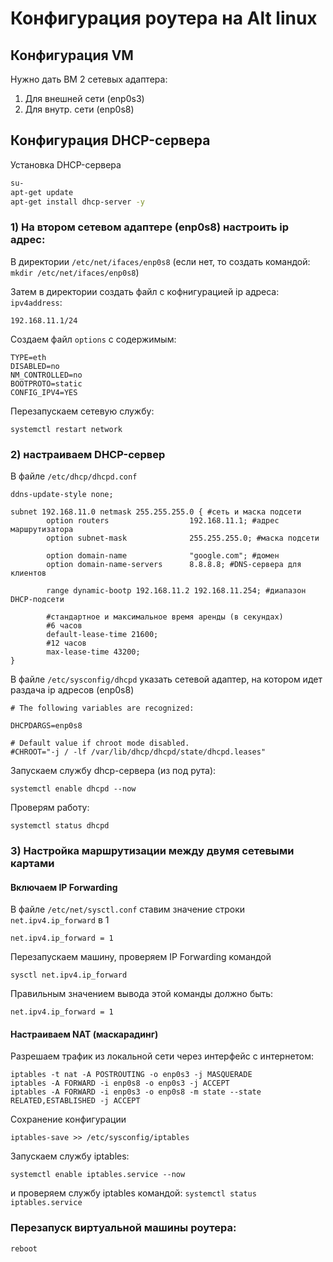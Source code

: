 # Конфигурация роутера на Alt linux

## Конфигурация VM
Нужно дать ВМ 2 сетевых адаптера:

1) Для внешней сети (enp0s3)
2) Для внутр. сети (enp0s8)
   
## Конфигурация DHCP-сервера
Установка DHCP-сервера
```bash
su-
apt-get update
apt-get install dhcp-server -y
```
### 1) На втором сетевом адаптере (enp0s8) настроить ip адрес:
В директории `/etc/net/ifaces/enp0s8` (если нет, то создать командой: `mkdir /etc/net/ifaces/enp0s8`)

Затем в директории создать файл с кофнигурацией ip адреса: `ipv4address`:
```
192.168.11.1/24
```

Создаем файл `options` с содержимым:
```
TYPE=eth
DISABLED=no
NM_CONTROLLED=no
BOOTPROTO=static
CONFIG_IPV4=YES
```

Перезапускаем сетевую службу:
```
systemctl restart network
```

### 2) настраиваем DHCP-сервер
В файле `/etc/dhcp/dhcpd.conf`
```
ddns-update-style none;

subnet 192.168.11.0 netmask 255.255.255.0 { #сеть и маска подсети
        option routers                  192.168.11.1; #адрес маршрутизатора
        option subnet-mask              255.255.255.0; #маска подсети

        option domain-name              "google.com"; #домен
        option domain-name-servers      8.8.8.8; #DNS-сервера для клиентов

        range dynamic-bootp 192.168.11.2 192.168.11.254; #диапазон DHCP-подсети

        #стандартное и максимальное время аренды (в секундах)
        #6 часов
        default-lease-time 21600;
        #12 часов
        max-lease-time 43200;
}
```

В файле `/etc/sysconfig/dhcpd` указать сетевой адаптер, на котором идет раздача ip адресов (enp0s8)
```
# The following variables are recognized:

DHCPDARGS=enp0s8

# Default value if chroot mode disabled.
#CHROOT="-j / -lf /var/lib/dhcp/dhcpd/state/dhcpd.leases"
```

Запускаем службу dhcp-сервера (из под рута):
```
systemctl enable dhcpd --now
```

Проверям работу:
```
systemctl status dhcpd
```

### 3) Настройка маршрутизации между двумя сетевыми картами

#### Включаем IP Forwarding
В файле `/etc/net/sysctl.conf` ставим значение строки `net.ipv4.ip_forward` в 1
```
net.ipv4.ip_forward = 1
```

Перезапускаем машину, проверяем IP Forwarding командой
```
sysctl net.ipv4.ip_forward
```
Правильным значением вывода этой команды должно быть:
```
net.ipv4.ip_forward = 1
```

#### Настраиваем NAT (маскарадинг)
Разрешаем трафик из локальной сети через интерфейс с интернетом:
```
iptables -t nat -A POSTROUTING -o enp0s3 -j MASQUERADE
iptables -A FORWARD -i enp0s8 -o enp0s3 -j ACCEPT
iptables -A FORWARD -i enp0s3 -o enp0s8 -m state --state RELATED,ESTABLISHED -j ACCEPT
```

Сохранение конфигурации
```
iptables-save >> /etc/sysconfig/iptables
```

Запускаем службу iptables:
```
systemctl enable iptables.service --now
```
и проверяем службу iptables командой: `systemctl status iptables.service`

### Перезапуск виртуальной машины роутера:
```
reboot
```
